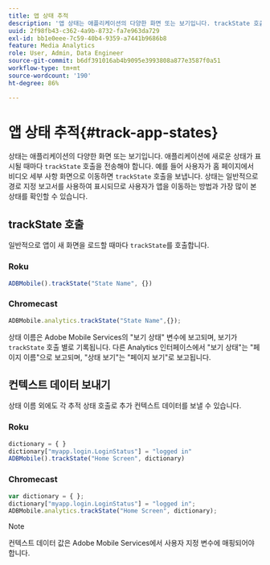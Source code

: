 ```yaml
---
title: 앱 상태 추적
description: '앱 상태는 애플리케이션의 다양한 화면 또는 보기입니다. trackState 호출을 사용하여 애플리케이션에서 앱 상태를 추적하는 방법을 알아봅니다. '
uuid: 2f98fb43-c362-4a9b-8732-fa7e963da729
exl-id: bb1e0eee-7c59-40b4-9359-a7441b9686b8
feature: Media Analytics
role: User, Admin, Data Engineer
source-git-commit: b6df391016ab4b9095e3993808a877e3587f0a51
workflow-type: tm+mt
source-wordcount: '190'
ht-degree: 86%

---
```


# 앱 상태 추적{#track-app-states}

상태는 애플리케이션의 다양한 화면 또는 보기입니다. 애플리케이션에 새로운 상태가 표시될 때마다 `trackState` 호출을 전송해야 합니다. 예를 들어 사용자가 홈 페이지에서 비디오 세부 사항 화면으로 이동하면 `trackState` 호출을 보냅니다. 상태는 일반적으로 경로 지정 보고서를 사용하여 표시되므로 사용자가 앱을 이동하는 방법과 가장 많이 본 상태를 확인할 수 있습니다.

## trackState 호출

일반적으로 앱이 새 화면을 로드할 때마다 `trackState`를 호출합니다.

### Roku

```js
ADBMobile().trackState("State Name", {})
```

### Chromecast

```js
ADBMobile.analytics.trackState("State Name",{});
```

상태 이름은 Adobe Mobile Services의 &quot;보기 상태&quot; 변수에 보고되며, 보기가 `trackState` 호출 별로 기록됩니다. 다른 Analytics 인터페이스에서 &quot;보기 상태&quot;는 &quot;페이지 이름&quot;으로 보고되며, &quot;상태 보기&quot;는 &quot;페이지 보기&quot;로 보고됩니다.

## 컨텍스트 데이터 보내기

상태 이름 외에도 각 추적 상태 호출로 추가 컨텍스트 데이터를 보낼 수 있습니다.

### Roku

```js
dictionary = { } 
dictionary["myapp.login.LoginStatus"] = "logged in"  
ADBMobile().trackState("Home Screen", dictionary)
```

### Chromecast

```js
var dictionary = { }; 
dictionary["myapp.login.LoginStatus"] = "logged in"; 
ADBMobile.analytics.trackState("Home Screen", dictionary); 
```

>[!NOTE]
>
>컨텍스트 데이터 값은 Adobe Mobile Services에서 사용자 지정 변수에 매핑되어야 합니다.

